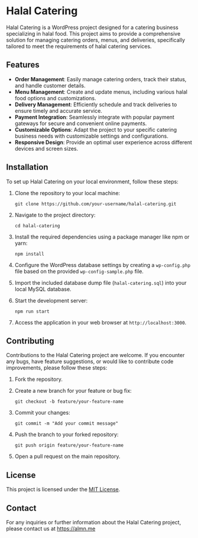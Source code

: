 # Halal Catering

Halal Catering is a WordPress project designed for a catering business specializing in halal food. This project aims to provide a comprehensive solution for managing catering orders, menus, and deliveries, specifically tailored to meet the requirements of halal catering services.

## Features

- **Order Management**: Easily manage catering orders, track their status, and handle customer details.
- **Menu Management**: Create and update menus, including various halal food options and customizations.
- **Delivery Management**: Efficiently schedule and track deliveries to ensure timely and accurate service.
- **Payment Integration**: Seamlessly integrate with popular payment gateways for secure and convenient online payments.
- **Customizable Options**: Adapt the project to your specific catering business needs with customizable settings and configurations.
- **Responsive Design**: Provide an optimal user experience across different devices and screen sizes.

## Installation

To set up Halal Catering on your local environment, follow these steps:

1. Clone the repository to your local machine:
   ```
   git clone https://github.com/your-username/halal-catering.git
   ```

2. Navigate to the project directory:
   ```
   cd halal-catering
   ```

3. Install the required dependencies using a package manager like npm or yarn:
   ```
   npm install
   ```

4. Configure the WordPress database settings by creating a `wp-config.php` file based on the provided `wp-config-sample.php` file.

5. Import the included database dump file (`halal-catering.sql`) into your local MySQL database.

6. Start the development server:
   ```
   npm run start
   ```

7. Access the application in your web browser at `http://localhost:3000`.

## Contributing

Contributions to the Halal Catering project are welcome. If you encounter any bugs, have feature suggestions, or would like to contribute code improvements, please follow these steps:

1. Fork the repository.

2. Create a new branch for your feature or bug fix:
   ```
   git checkout -b feature/your-feature-name
   ```

3. Commit your changes:
   ```
   git commit -m "Add your commit message"
   ```

4. Push the branch to your forked repository:
   ```
   git push origin feature/your-feature-name
   ```

5. Open a pull request on the main repository.

## License

This project is licensed under the [MIT License](LICENSE).

## Contact

For any inquiries or further information about the Halal Catering project, please contact us at https://almn.me
